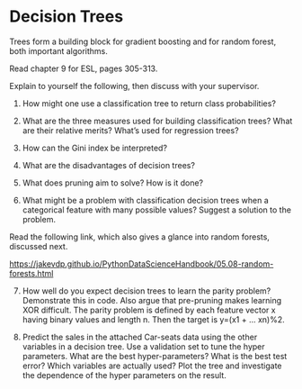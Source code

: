 # Decision Trees

Trees form a building block for gradient boosting and for random forest, both important algorithms. 

Read chapter 9 for ESL, pages 305-313.

Explain to yourself the following, then discuss with your supervisor.

1. How might one use a classification tree to return class probabilities?

2. What are the three measures used for building classification trees? What are their relative merits? What’s used for regression trees?

3. How can the Gini index be interpreted?

4. What are the disadvantages of decision trees?

5. What does pruning aim to solve? How is it done?

6. What might be a problem with classification decision trees when a categorical feature with many possible values? Suggest a solution to the problem.

Read the following link, which also gives a glance into random forests, discussed next.

https://jakevdp.github.io/PythonDataScienceHandbook/05.08-random-forests.html 

7. How well do you expect decision trees to learn the parity problem? Demonstrate this in code. Also argue that pre-pruning makes learning XOR difficult. The parity problem is defined by each feature vector x having binary values and length n. Then the target is y=(x1 + ... xn)%2.

8. Predict the sales in the attached Car-seats data using the other variables in a decision tree. Use a validation set to tune the hyper parameters. What are the best hyper-parameters? What is the best test error? Which variables are actually used? Plot the tree and investigate the dependence of the hyper parameters on the result.
